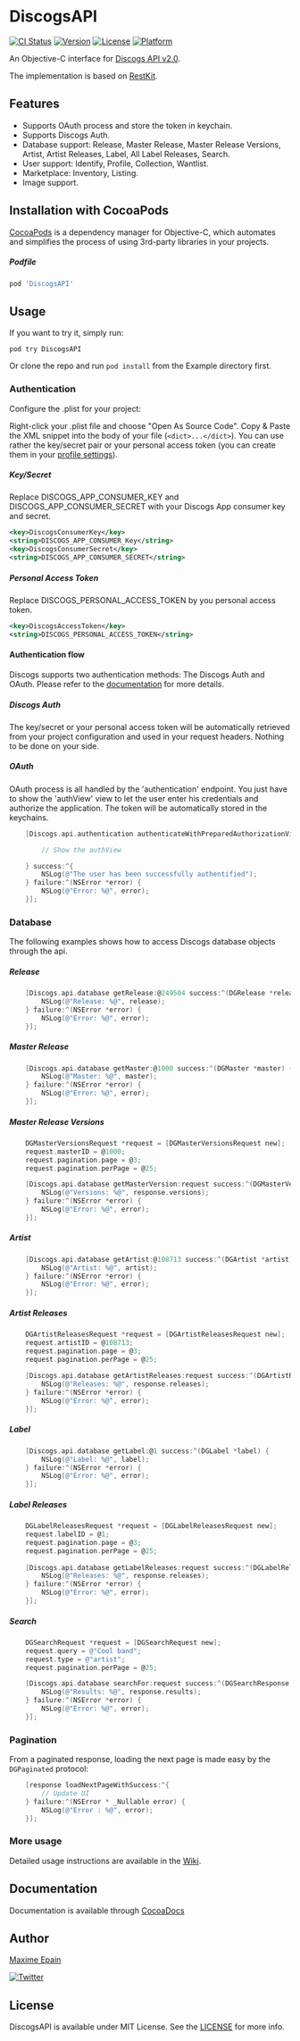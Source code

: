 # DiscogsAPI

[![CI Status](http://img.shields.io/travis/maxep/DiscogsAPI.svg?style=flat)](https://travis-ci.org/maxep/DiscogsAPI)
[![Version](https://img.shields.io/cocoapods/v/DiscogsAPI.svg?style=flat)](http://cocoadocs.org/docsets/DiscogsAPI)
[![License](https://img.shields.io/cocoapods/l/DiscogsAPI.svg?style=flat)](http://cocoadocs.org/docsets/DiscogsAPI)
[![Platform](https://img.shields.io/cocoapods/p/DiscogsAPI.svg?style=flat)](http://cocoadocs.org/docsets/DiscogsAPI)

An Objective-C interface for [Discogs API v2.0](http://www.discogs.com/developers/).

The implementation is based on [RestKit](https://github.com/RestKit/RestKit).

## Features
- Supports OAuth process and store the token in keychain.
- Supports Discogs Auth.
- Database support: Release, Master Release, Master Release Versions, Artist, Artist Releases, Label, All Label Releases, Search.
- User support: Identify, Profile, Collection, Wantlist.
- Marketplace: Inventory, Listing.
- Image support.

## Installation with CocoaPods

[CocoaPods](http://cocoapods.org) is a dependency manager for Objective-C, which automates and simplifies the process of using 3rd-party libraries in your projects.

##### Podfile

```ruby
pod 'DiscogsAPI'
```

## Usage

If you want to try it, simply run:

```
pod try DiscogsAPI
```
Or clone the repo and run ```pod install``` from the Example directory first.

### Authentication

Configure the .plist for your project:

Right-click your .plist file and choose "Open As Source Code".
Copy & Paste the XML snippet into the body of your file (`<dict>...</dict>`). You can use rather the key/secret pair or your personal access token (you can create them in your [profile settings](https://www.discogs.com/settings/developers)).

##### Key/Secret

Replace DISCOGS_APP_CONSUMER_KEY and DISCOGS_APP_CONSUMER_SECRET with your Discogs App consumer key and secret. 

```xml
<key>DiscogsConsumerKey</key>
<string>DISCOGS_APP_CONSUMER_Key</string>
<key>DiscogsConsumerSecret</key>
<string>DISCOGS_APP_CONSUMER_SECRET</string>
```

##### Personal Access Token

Replace DISCOGS_PERSONAL_ACCESS_TOKEN by you personal access token. 

```xml
<key>DiscogsAccessToken</key>
<string>DISCOGS_PERSONAL_ACCESS_TOKEN</string>
```
#### Authentication flow

Discogs supports two authentication methods: The Discogs Auth and OAuth. Please refer to the [documentation](http://www.discogs.com/developers/#page:authentication) for more details.

##### Discogs Auth

The key/secret or your personal access token will be automatically retrieved from your project configuration and used in your request headers. Nothing to be done on your side.

##### OAuth

OAuth process is all handled by the 'authentication' endpoint. You just have to show the 'authView' view to let the user enter his credentials and authorize the application. The token will be automatically stored in the keychains.

```objective-c
    [Discogs.api.authentication authenticateWithPreparedAuthorizationViewHandler:^(UIView *authView) {

        // Show the authView

    } success:^{
        NSLog(@"The user has been successfully authentified");
    } failure:^(NSError *error) {
        NSLog(@"Error: %@", error);
    }];
```

### Database

The following examples shows how to access Discogs database objects through the api.

##### Release

```objective-c
    [Discogs.api.database getRelease:@249504 success:^(DGRelease *release) {
        NSLog(@"Release: %@", release);
    } failure:^(NSError *error) {
        NSLog(@"Error: %@", error);
    }];
```

##### Master Release

```objective-c
    [Discogs.api.database getMaster:@1000 success:^(DGMaster *master) {
        NSLog(@"Master: %@", master);
    } failure:^(NSError *error) {
        NSLog(@"Error: %@", error);
    }];
```
##### Master Release Versions

```objective-c
    DGMasterVersionsRequest *request = [DGMasterVersionsRequest new];
    request.masterID = @1000;
    request.pagination.page = @3;
    request.pagination.perPage = @25;

    [Discogs.api.database getMasterVersion:request success:^(DGMasterVersionsResponse *response) {
        NSLog(@"Versions: %@", response.versions);
    } failure:^(NSError *error) {
        NSLog(@"Error: %@", error);
    }];
```
##### Artist

```objective-c
    [Discogs.api.database getArtist:@108713 success:^(DGArtist *artist) {
        NSLog(@"Artist: %@", artist);
    } failure:^(NSError *error) {
        NSLog(@"Error: %@", error);
    }];
```
##### Artist Releases

```objective-c
    DGArtistReleasesRequest *request = [DGArtistReleasesRequest new];
    request.artistID = @108713;
    request.pagination.page = @3;
    request.pagination.perPage = @25;
    
    [Discogs.api.database getArtistReleases:request success:^(DGArtistReleasesResponse *response) {
        NSLog(@"Releases: %@", response.releases);
    } failure:^(NSError *error) {
        NSLog(@"Error: %@", error);
    }];
```
##### Label

```objective-c
    [Discogs.api.database getLabel:@1 success:^(DGLabel *label) {
        NSLog(@"Label: %@", label);
    } failure:^(NSError *error) {
        NSLog(@"Error: %@", error);
    }];
```

##### Label Releases

```objective-c
    DGLabelReleasesRequest *request = [DGLabelReleasesRequest new];
    request.labelID = @1;
    request.pagination.page = @3;
    request.pagination.perPage = @25;
    
    [Discogs.api.database getLabelReleases:request success:^(DGLabelReleasesResponse *response) {
        NSLog(@"Releases: %@", response.releases);
    } failure:^(NSError *error) {
        NSLog(@"Error: %@", error);
    }];
```
##### Search

```objective-c
    DGSearchRequest *request = [DGSearchRequest new];
    request.query = @"Cool band";
    request.type = @"artist";
    request.pagination.perPage = @25;

    [Discogs.api.database searchFor:request success:^(DGSearchResponse *response) {
        NSLog(@"Results: %@", response.results);
    } failure:^(NSError *error) {
        NSLog(@"Error: %@", error);
    }];
```

### Pagination

From a paginated response, loading the next page is made easy by the `DGPaginated` protocol:

```objective-c
    [response loadNextPageWithSuccess:^{
        // Update UI
    } failure:^(NSError * _Nullable error) {
        NSLog(@"Error : %@", error);
    }];
```

### More usage

Detailed usage instructions are available in the [Wiki](https://github.com/maxep/DiscogsAPI/wiki).

## Documentation

Documentation is available through [CocoaDocs](http://cocoadocs.org/docsets/DiscogsAPI)

## Author

[Maxime Epain](http://maxep.github.io)

[![Twitter](https://img.shields.io/badge/twitter-%40MaximeEpain-blue.svg?style=flat)](https://twitter.com/MaximeEpain)

## License

DiscogsAPI is available under MIT License. See the [LICENSE](LICENSE) for more info.
